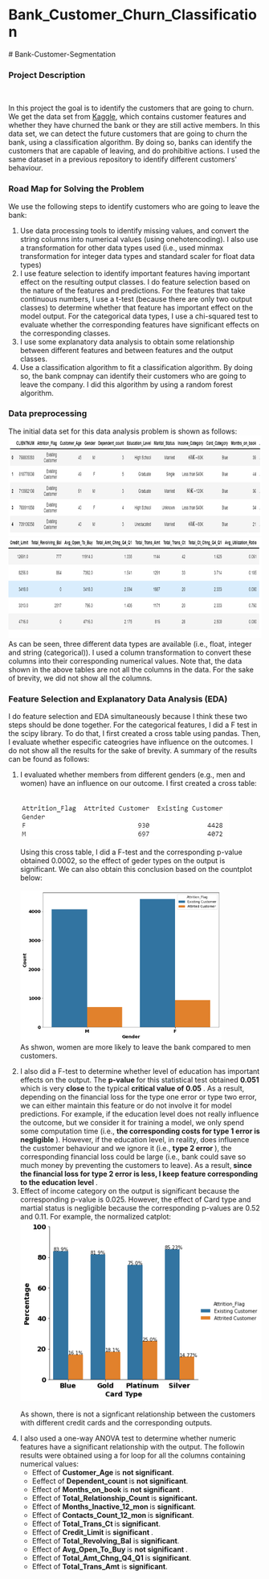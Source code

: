 <h1> Bank_Customer_Churn_Classification </h1>
# Bank-Customer-Segmentation
<h3> Project Description</h3><br>
<p> In this project the goal is to identify the customers that are going to churn. We get the data set from <a href=https://www.kaggle.com/datasets/sakshigoyal7/credit-card-customers>Kaggle</a>, which contains customer features and whether they have churned the bank or they are still active members. In this data set, we can detect the future customers that are going to churn the bank, using a classification algorithm. By doing so, banks can identify the customers that are capable of leaving, and do prohibitive actions. I used the same dataset in a previous repository to identify different customers' behaviour.</p>
<h3>Road Map for Solving the Problem</h3>
<p> We use the following steps to identify customers who are going to leave the bank:<br>
  <ol>
    <li> Use data processing tools to identify missing values, and convert the string columns into numerical values (using onehotencoding). I also use a transformation for other data types used (i.e., used minmax transformation for integer data types and standard scaler for float data types)</li>
    <li>I use feature selection to identify important features having important effect on the resulting output classes. I do feature selection based on the nature of the features and predictions. For the features that take continuous numbers, I use a t-test (because there are only two output classes) to determine whether that feature has important effect on the model output. For the categorical data types, I use a chi-squared test to evaluate whether the corresponding features have significant effects on the corresponding classes.</li>
    <li> I use some explanatory data analysis to obtain some relationship between different features and between features and the output classes. </li>
    <li>Use a classification algorithm to fit a classification algorithm. By doing so, the bank compnay can identify their customers who are going to leave the company. I did this algorithm by using a random forest algorithm.</li>
    
  </ol>
<h3> Data preprocessing </h3>
<p> The initial data set for this data analysis problem is shown as follows:<br>
  <img src='https://github.com/kaveh7293/Bank-Churn-Customer-Prediction/blob/main/Screenshot%202022-07-11%20140037.png' width="850" height="200"><br>
  <img src='https://github.com/kaveh7293/Bank-Churn-Customer-Prediction/blob/main/Screenshot%202022-07-11%20140723.png' width="850" height="200"><br>
  As can be seen, three different data types are available (i.e., float, integer and string (categorical)). I used a column transformation to convert these columns into their corresponding numerical values. Note that, the data shown in the above tables are not all the columns in the data. For the sake of brevity, we did not show all the columns. 
  
<h3> Feature Selection and Explanatory Data Analysis (EDA) </h3>
<p>I do feature selection and EDA simultaneously because I think these two steps should be done together. For the categorical features, I did a F test in the scipy library. To do that, I first created a cross table using pandas. Then, I evaluate whether especific cateogries have influence on the outcomes. I do not show all the results for the sake of brevity. A summary of the results can be found as follows:
<ol>  
  <li> I evaluated whether members from different genders (e.g., men and women) have an influence on our outcome. I first created a cross table:<br><br>

<img src='https://github.com/kaveh7293/Bank_Customer_Churn_Classification/blob/main/Screenshot%202022-07-19%20150753.jpg'><br>
  
  Using this cross table, I did a F-test and the corresponding p-value obtained 0.0002, so the effect of  geder types on the output is significant. We can also obtain this conclusion based on the countplot below:<br><br>
 <img src='https://github.com/kaveh7293/Bank_Customer_Churn_Classification/blob/main/download.png' width='400' height='300'><br>
  As shwon, women are more likely to leave the bank compared to men customers.</li>
  <li>I also did a F-test to determine whether level of education has important effects on the output. The <strong>p-value </strong> for this statistical test obtained <strong> 0.051 </strong> which is very <strong> close </strong> to the typical <strong> critical value of 0.05 </strong>. As a result, depending on the financial loss for the type one error or type two error, we can either maintain this feature or do not involve it for model predictions. For example, if the education level does not really influence the outcome, but we consider it for training a model, we only spend some computation time (i.e., <strong> the corresponding costs for type 1 error is negligible </strong>). However, if the education level, in reality, does influence the customer behaviour and we ignore it (i.e., <strong> type 2 error </strong>), the corresponding financial loss could be large (i.e., bank could save so much money by preventing the customers to leave). As a result,<strong> since the financial loss for type 2 error is less, I keep feature corresponding to the education level </strong>. </li>
  <li> Effect of income category on the output is significant because the corresponding p-value is 0.025. However, the effect of Card type and martial status is negligible because the corresponding p-values are 0.52 and 0.11. For example, the normalized catplot:<br>
    <img src='https://github.com/kaveh7293/Bank_Customer_Churn_Classification/blob/main/Class_2.png'><br>
   
   <p>As shown, there is not a signficant relationship between the customers with different credit cards and the corresponding outputs.</p>
   <li> I also used a one-way ANOVA test to determine whether numeric features have a significant relationship with the output. The followin results were obtained using a for loop for all the columns containing numerical values:<br>
     <ul>
       <li>Effect of <strong>Customer_Age </strong> is <strong> not significant</strong>.</li>
       <li>Eeffect of  <strong>Dependent_count </strong>  is <strong>not significant</strong>.</li>
       <li>Effect of <strong>Months_on_book </strong> is <strong> not significant </strong>.</li>
       <li>Effect of <strong>Total_Relationship_Count </strong> is <strong> significant.</strong></li>
       <li>Effect of <strong>Months_Inactive_12_mon </strong> is <strong> significant</strong>.</li>
       <li>Effect of <strong>Contacts_Count_12_mon </strong> is <strong> significant</strong>.</li>
       <li>Effect of <strong>Total_Trans_Ct </strong> is <strong> significant</strong>.</li>
       <li>Effect of <strong>Credit_Limit </strong> is <strong> significant </strong>.</li>
       <li>Effect of <strong>Total_Revolving_Bal</strong> is <strong> significant</strong>.</li>
       <li>Effect of <strong>Avg_Open_To_Buy </strong> is <strong> not significant </strong>.</li>
       <li>Effect of <strong>Total_Amt_Chng_Q4_Q1 </strong> is <strong>significant</strong>.</li>
       <li>Effect of <strong>Total_Trans_Amt</strong>  is <strong> significant</strong>.</li></ul>
     </ol>

     
  
  
  
  
  </li>
  </ol> 
</p>

